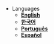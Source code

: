 - Languages
  - [**English**](/en/home.md)
  - [**한국어**](/ko/home.md)
  - [**Português**](/pt-br/home.md)
  - [**Español**](/es/home.md)
